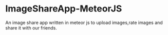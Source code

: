 # ImageShareApp-MeteorJS
An image share app written in meteor js to upload images,rate images and share it with our friends.
